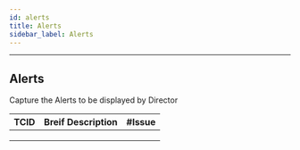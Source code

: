 ```yaml
---
id: alerts 
title: Alerts
sidebar_label: Alerts
---
```

------

## Alerts

Capture the Alerts to be displayed by Director 

| TCID | Breif Description | #Issue |
| ---- | ----------------- | ------ |
|      |                   |        |
|      |                   |        |
|      |                   |        |
